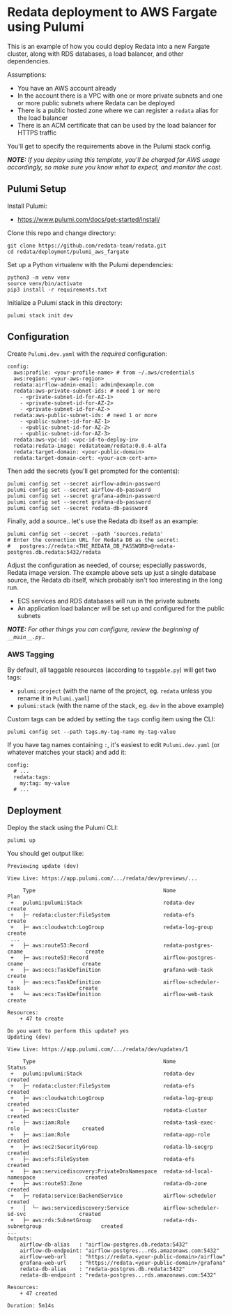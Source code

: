# Redata deployment to AWS Fargate using Pulumi

This is an example of how you could deploy Redata into a new Fargate cluster, along with RDS databases, a load balancer, and other dependencies.

Assumptions:
  - You have an AWS account already
  - In the account there is a VPC with one or more private subnets and one or more public subnets where Redata can be deployed
  - There is a public hosted zone where we can register a `redata` alias for the load balancer
  - There is an ACM certificate that can be used by the load balancer for HTTPS traffic

You'll get to specify the requirements above in the Pulumi stack config.

_**NOTE:** If you deploy using this template, you'll be charged for AWS usage accordingly, so make sure you know what to expect, and monitor the cost._

## Pulumi Setup

Install Pulumi:

  - https://www.pulumi.com/docs/get-started/install/


Clone this repo and change directory:

    git clone https://github.com/redata-team/redata.git
    cd redata/deployment/pulumi_aws_fargate

Set up a Python virtualenv with the Pulumi dependencies:

```
python3 -m venv venv
source venv/bin/activate
pip3 install -r requirements.txt
```

Initialize a Pulumi stack in this directory:

    pulumi stack init dev

## Configuration

Create `Pulumi.dev.yaml` with the _required_ configuration:

```
config:
  aws:profile: <your-profile-name> # from ~/.aws/credentials
  aws:region: <your-aws-region>
  redata:airflow-admin-email: admin@example.com
  redata:aws-private-subnet-ids: # need 1 or more
    - <private-subnet-id-for-AZ-1>
    - <private-subnet-id-for-AZ-2>
    - <private-subnet-id-for-AZ->
  redata:aws-public-subnet-ids: # need 1 or more
    - <public-subnet-id-for-AZ-1>
    - <public-subnet-id-for-AZ-2>
    - <public-subnet-id-for-AZ-3>
  redata:aws-vpc-id: <vpc-id-to-deploy-in>
  redata:redata-image: redatateam/redata:0.0.4-alfa
  redata:target-domain: <your-public-domain>
  redata:target-domain-cert: <your-acm-cert-arn>

```

Then add the secrets (you'll get prompted for the contents):

    pulumi config set --secret airflow-admin-password
    pulumi config set --secret airflow-db-password
    pulumi config set --secret grafana-admin-password
    pulumi config set --secret grafana-db-password
    pulumi config set --secret redata-db-password

Finally, add a source.. let's use the Redata db itself as an example:

    pulumi config set --secret --path 'sources.redata'
    # Enter the connection URL for Redata DB as the secret:
    #   postgres://redata:<THE_REDATA_DB_PASSWORD>@redata-postgres.db.redata:5432/redata

Adjust the configuration as needed, of course; especially passwords, Redata image version. The example above sets up just a single database source, the Redata db itself, which probably isn't too interesting in the long run.

- ECS services and RDS databases will run in the private subnets
- An application load balancer will be set up and configured for the public subnets

_**NOTE:** For other things you can configure, review the beginning of `__main__.py`.._


### AWS Tagging

By default, all taggable resources (according to `taggable.py`) will get two tags:

  - `pulumi:project` (with the name of the project, eg. `redata` unless you rename it in `Pulumi.yaml`)
  - `pulumi:stack` (with the name of the stack, eg. `dev` in the above example)

Custom tags can be added by setting the `tags` config item using the CLI:

    pulumi config set --path tags.my-tag-name my-tag-value

If you have tag names containing `:`, it's easiest to edit `Pulumi.dev.yaml` (or whatever matches your stack) and add it:

```
config:
  # ...
  redata:tags:
    my:tag: my-value
  # ...
```


## Deployment

Deploy the stack using the Pulumi CLI:

    pulumi up

You should get output like:

```
Previewing update (dev)

View Live: https://app.pulumi.com/.../redata/dev/previews/...

     Type                                         Name                                     Plan       
 +   pulumi:pulumi:Stack                          redata-dev                               create     
 +   ├─ redata:cluster:FileSystem                 redata-efs                               create     
 +   ├─ aws:cloudwatch:LogGroup                   redata-log-group                         create     
 ...
 +   ├─ aws:route53:Record                        redata-postgres-cname                    create     
 +   ├─ aws:route53:Record                        airflow-postgres-cname                   create     
 +   ├─ aws:ecs:TaskDefinition                    grafana-web-task                         create     
 +   ├─ aws:ecs:TaskDefinition                    airflow-scheduler-task                   create     
 +   └─ aws:ecs:TaskDefinition                    airflow-web-task                         create     
 
Resources:
    + 47 to create

Do you want to perform this update? yes
Updating (dev)

View Live: https://app.pulumi.com/.../redata/dev/updates/1

     Type                                         Name                                     Status
 +   pulumi:pulumi:Stack                          redata-dev                               created
 +   ├─ redata:cluster:FileSystem                 redata-efs                               created
 +   ├─ aws:cloudwatch:LogGroup                   redata-log-group                         created
 +   ├─ aws:ecs:Cluster                           redata-cluster                           created
 +   ├─ aws:iam:Role                              redata-task-exec-role                    created
 +   ├─ aws:iam:Role                              redata-app-role                          created
 +   ├─ aws:ec2:SecurityGroup                     redata-lb-secgrp                         created
 +   ├─ aws:efs:FileSystem                        redata-efs                               created
 +   ├─ aws:servicediscovery:PrivateDnsNamespace  redata-sd-local-namespace                created
 +   ├─ aws:route53:Zone                          redata-db-zone                           created
 +   ├─ redata:service:BackendService             airflow-scheduler                        created
 +   │  └─ aws:servicediscovery:Service           airflow-scheduler-sd-svc                 created
 +   ├─ aws:rds:SubnetGroup                       redata-rds-subnetgroup                   created
...
Outputs:
    airflow-db-alias   : "airflow-postgres.db.redata:5432"
    airflow-db-endpoint: "airflow-postgres...rds.amazonaws.com:5432"
    airflow-web-url    : "https://redata.<your-public-domain>/airflow"
    grafana-web-url    : "https://redata.<your-public-domain>/grafana"
    redata-db-alias    : "redata-postgres.db.redata:5432"
    redata-db-endpoint : "redata-postgres...rds.amazonaws.com:5432"

Resources:
    + 47 created

Duration: 5m14s
```